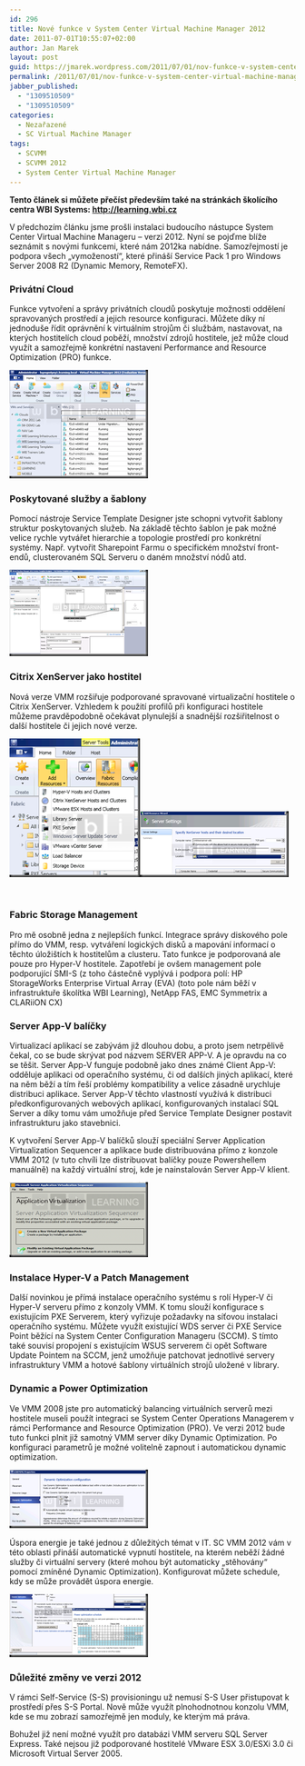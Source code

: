 ```yaml
---
id: 296
title: Nové funkce v System Center Virtual Machine Manager 2012
date: 2011-07-01T10:55:07+02:00
author: Jan Marek
layout: post
guid: https://jmarek.wordpress.com/2011/07/01/nov-funkce-v-system-center-virtual-machine-manager-2012/
permalink: /2011/07/01/nov-funkce-v-system-center-virtual-machine-manager-2012/
jabber_published:
  - "1309510509"
  - "1309510509"
categories:
  - Nezařazené
  - SC Virtual Machine Manager
tags:
  - SCVMM
  - SCVMM 2012
  - System Center Virtual Machine Manager
---
```

**Tento článek si můžete přečíst především také na stránkách školícího centra WBI Systems: <http://learning.wbi.cz>**

V předchozím článku jsme prošli instalaci budoucího nástupce System Center Virtual Machine Manageru – verzi 2012. Nyní se pojďme blíže seznámit s novými funkcemi, které nám 2012ka nabídne. Samozřejmostí je podpora všech „vymožeností“, které přináší Service Pack 1 pro Windows Server 2008 R2 (Dynamic Memory, RemoteFX).

### Privátní Cloud

Funkce vytvoření a správy privátních cloudů poskytuje možnosti oddělení spravovaných prostředí a jejich resource konfiguraci. Můžete díky ní jednoduše řídit oprávnění k virtuálním strojům či službám, nastavovat, na kterých hostitelích cloud poběží, množství zdrojů hostitele, jež může cloud využít a samozřejmě konkrétní nastavení Performance and Resource Optimization (PRO) funkce.

[<img style="background-image:none;border-bottom:0;border-left:0;padding-left:0;padding-right:0;display:inline;border-top:0;border-right:0;padding-top:0;" title="1" border="0" alt="1" src="/wp-content/uploads/2011/07/1_thumb.png" width="244" height="191" />](/wp-content/uploads/2011/07/1.png)

### Poskytované služby a šablony

Pomocí nástroje Service Template Designer jste schopni vytvořit šablony struktur poskytovaných služeb. Na základě těchto šablon je pak možné velice rychle vytvářet hierarchie a topologie prostředí pro konkrétní systémy. Např. vytvořit Sharepoint Farmu o specifickém množství front-endů, clusterovaném SQL Serveru o daném množství nódů atd.

[<img style="background-image:none;border-bottom:0;border-left:0;padding-left:0;padding-right:0;display:inline;border-top:0;border-right:0;padding-top:0;" title="2" border="0" alt="2" src="/wp-content/uploads/2011/07/2_thumb.png" width="244" height="152" />](/wp-content/uploads/2011/07/2.png)

### Citrix XenServer jako hostitel

Nová verze VMM rozšiřuje podporované spravované virtualizační hostitele o Citrix XenServer. Vzhledem k použití profilů při konfiguraci hostitele můžeme pravděpodobně očekávat plynulejší a snadnější rozšiřitelnost o další hostitele či jejich nové verze.

[<img style="background-image:none;border-bottom:0;border-left:0;padding-left:0;padding-right:0;display:inline;border-top:0;border-right:0;padding-top:0;margin:0;" title="3" border="0" alt="3" src="/wp-content/uploads/2011/07/3_thumb.png" width="230" height="244" />](/wp-content/uploads/2011/07/3.png)[<img style="background-image:none;border-bottom:0;border-left:0;padding-left:0;padding-right:0;display:inline;border-top:0;border-right:0;padding-top:0;" title="4" border="0" alt="4" src="/wp-content/uploads/2011/07/4_thumb.png" width="262" height="116" />](/wp-content/uploads/2011/07/4.png)

&#160;

### Fabric Storage Management

Pro mě osobně jedna z nejlepších funkcí. Integrace správy diskového pole přímo do VMM, resp. vytváření logických disků a mapování informací o těchto úložištích k hostitelům a clusteru. Tato funkce je podporovaná ale pouze pro Hyper-V hostitele. Zapotřebí je ovšem management pole podporující SMI-S (z toho částečně vyplývá i podpora polí: HP StorageWorks Enterprise Virtual Array (EVA) (toto pole nám běží v infrastruktuře školítka WBI Learning), NetApp FAS, EMC Symmetrix a CLARiiON CX)

### Server App-V balíčky

Virtualizací aplikací se zabývám již dlouhou dobu, a proto jsem netrpělivě čekal, co se bude skrývat pod názvem SERVER APP-V. A je opravdu na co se těšit. Server App-V funguje podobně jako dnes známé Client App-V: odděluje aplikaci od operačního systému, či od dalších jiných aplikací, které na něm běží a tím řeší problémy kompatibility a velice zásadně urychluje distribuci aplikace. Server App-V těchto vlastností využívá k distribuci předkonfigurovaných webových aplikací, konfigurovaných instalací SQL Server a díky tomu vám umožňuje před Service Template Designer postavit infrastrukturu jako stavebnici. 

K vytvoření Server App-V balíčků slouží speciální Server Application Virtualization Sequencer a aplikace bude distribuována přímo z konzole VMM 2012 (v tuto chvíli lze distribuovat balíčky pouze Powershellem manuálně) na každý virtuální stroj, kde je nainstalován Server App-V klient.

[<img style="background-image:none;border-bottom:0;border-left:0;padding-left:0;padding-right:0;display:inline;border-top:0;border-right:0;padding-top:0;" title="5" border="0" alt="5" src="/wp-content/uploads/2011/07/5_thumb.png" width="244" height="132" />](/wp-content/uploads/2011/07/5.png)

### Instalace Hyper-V a Patch Management

Další novinkou je přímá instalace operačního systému s rolí Hyper-V či Hyper-V serveru přímo z konzoly VMM. K tomu slouží konfigurace s existujícím PXE Serverem, který vyřizuje požadavky na síťovou instalaci operačního systému. Můžete využít existující WDS server či PXE Service Point běžící na System Center Configuration Manageru (SCCM). S tímto také souvisí propojení s existujícím WSUS serverem či opět Software Update Pointem na SCCM, jenž umožňuje patchovat jednotlivé servery infrastruktury VMM a hotové šablony virtuálních strojů uložené v library.

### Dynamic a Power Optimization

Ve VMM 2008 jste pro automatický balancing virtuálních serverů mezi hostitele museli použít integraci se System Center Operations Managerem v rámci Performance and Resource Optimization (PRO). Ve verzi 2012 bude tuto funkci plnit již samotný VMM server díky Dynamic Optimization. Po konfiguraci parametrů je možné volitelně zapnout i automatickou dynamic optimization. 

[<img style="background-image:none;border-bottom:0;border-left:0;padding-left:0;padding-right:0;display:inline;border-top:0;border-right:0;padding-top:0;" title="6" border="0" alt="6" src="/wp-content/uploads/2011/07/6_thumb.png" width="244" height="103" />](/wp-content/uploads/2011/07/6.png)

Úspora energie je také jednou z důležitých témat v IT. SC VMM 2012 vám v této oblasti přináší automatické vypnutí hostitele, na kterém neběží žádné služby či virtuální servery (které mohou být automaticky „stěhovány“ pomocí zmíněné Dynamic Optimization). Konfigurovat můžete schedule, kdy se může provádět úspora energie.

[<img style="background-image:none;border-bottom:0;border-left:0;padding-left:0;padding-right:0;display:inline;border-top:0;border-right:0;padding-top:0;" title="7" border="0" alt="7" src="/wp-content/uploads/2011/07/7_thumb.png" width="244" height="111" />](/wp-content/uploads/2011/07/7.png)

### Důležité změny ve verzi 2012

V rámci Self-Service (S-S) provisioningu už nemusí S-S User přistupovat k prostředí přes S-S Portal. Nově může využít plnohodnotnou konzolu VMM, kde se mu zobrazí samozřejmě jen moduly, ke kterým má práva.

Bohužel již není možné využít pro databázi VMM serveru SQL Server Express. Také nejsou již podporované hostitelé VMware ESX 3.0/ESXi 3.0 či Microsoft Virtual Server 2005.
